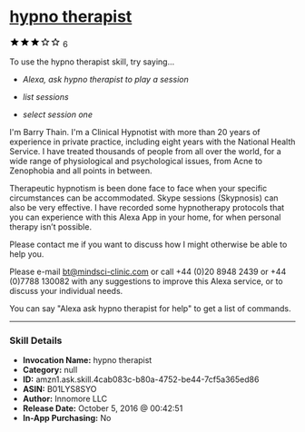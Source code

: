 # [hypno therapist](http://alexa.amazon.com/#skills/amzn1.ask.skill.4cab083c-b80a-4752-be44-7cf5a365ed86)
![3 stars](../../images/ic_star_black_18dp_1x.png)![3 stars](../../images/ic_star_black_18dp_1x.png)![3 stars](../../images/ic_star_black_18dp_1x.png)![3 stars](../../images/ic_star_border_black_18dp_1x.png)![3 stars](../../images/ic_star_border_black_18dp_1x.png) 6

To use the hypno therapist skill, try saying...

* *Alexa, ask hypno therapist to play a session*

* *list sessions*

* *select session one*

I'm Barry Thain. I'm a Clinical Hypnotist with more than 20 years of experience in private practice, including eight years with the National Health Service.  I have treated thousands of people from all over the world, for a wide range of physiological and psychological issues, from Acne to Zenophobia and all points in between.
 
Therapeutic hypnotism is been done face to face when your specific circumstances can be accommodated. Skype sessions (Skypnosis) can also be very effective. I have recorded some hypnotherapy protocols that you can experience with this Alexa App in your home, for when personal therapy isn’t possible.
 
Please contact me if you want to discuss how I might otherwise be able to help you. 
 
Please e-mail  bt@mindsci-clinic.com or call +44 (0)20 8948 2439 or +44 (0)7788 130082 with any suggestions to improve this Alexa service, or to discuss your individual needs.
 
You can say "Alexa ask hypno therapist for help" to get a list of commands.

***

### Skill Details

* **Invocation Name:** hypno therapist
* **Category:** null
* **ID:** amzn1.ask.skill.4cab083c-b80a-4752-be44-7cf5a365ed86
* **ASIN:** B01LYS8SYO
* **Author:** Innomore LLC
* **Release Date:** October 5, 2016 @ 00:42:51
* **In-App Purchasing:** No
